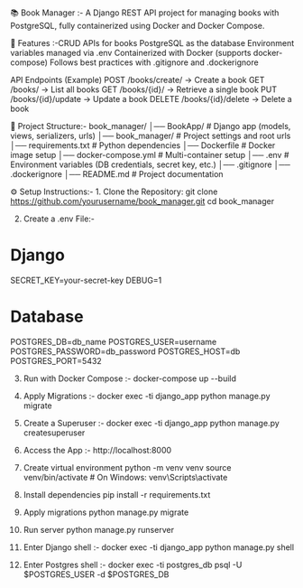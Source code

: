 📚 Book Manager :- A Django REST API project for managing books with PostgreSQL, fully containerized using Docker and Docker Compose.

🚀 Features :-CRUD APIs for books
              PostgreSQL as the database
              Environment variables managed via .env
              Containerized with Docker (supports docker-compose)
              Follows best practices with .gitignore and .dockerignore

API Endpoints (Example)
POST /books/create/ → Create a book
GET /books/ → List all books
GET /books/{id}/ → Retrieve a single book
PUT /books/{id}/update → Update a book
DELETE /books/{id}/delete → Delete a book

📂 Project Structure:-
book_manager/
│── BookApp/              # Django app (models, views, serializers, urls)
│── book_manager/         # Project settings and root urls
│── requirements.txt      # Python dependencies
│── Dockerfile            # Docker image setup
│── docker-compose.yml    # Multi-container setup
│── .env                  # Environment variables (DB credentials, secret key, etc.)
│── .gitignore
│── .dockerignore
│── README.md             # Project documentation

⚙️ Setup Instructions:-
1️. Clone the Repository:
git clone https://github.com/yourusername/book_manager.git
cd book_manager

2. Create a .env File:-
# Django
SECRET_KEY=your-secret-key
DEBUG=1

# Database
POSTGRES_DB=db_name
POSTGRES_USER=username
POSTGRES_PASSWORD=db_password
POSTGRES_HOST=db
POSTGRES_PORT=5432

3. Run with Docker Compose :- docker-compose up --build

4. Apply Migrations :- docker exec -ti django_app python manage.py migrate

5. Create a Superuser :- docker exec -ti django_app python manage.py createsuperuser

6. Access the App :- http://localhost:8000

7. Create virtual environment
python -m venv venv
source venv/bin/activate  # On Windows: venv\Scripts\activate

8. Install dependencies
pip install -r requirements.txt

9. Apply migrations
python manage.py migrate

10. Run server
python manage.py runserver

11. Enter Django shell :- docker exec -ti django_app python manage.py shell

12. Enter Postgres shell :- docker exec -ti postgres_db psql -U $POSTGRES_USER -d $POSTGRES_DB










